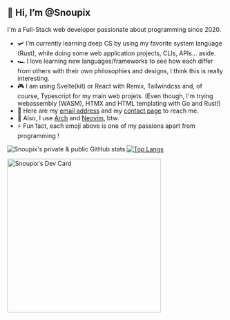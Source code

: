 ## 👋 Hi, I’m @Snoupix

I'm a Full-Stack web developer passionate about programming since 2020.

- 🛩️ I’m currently learning deep CS by using my favorite system language (Rust), while doing some web application projects, CLIs, APIs... aside.
- 🏎️ I love learning new languages/frameworks to see how each differ from others with their own philosophies and designs, I think this is really interesting.
- 🎮 I am using Svelte(kit) or React with Remix, Tailwindcss and, of course, Typescript for my main web projets. (Even though, I'm trying webassembly (WASM), HTMX and HTML templating with Go and Rust!)
- 🎸 Here are my <a href="mailto:samu.dewaele@gmail.com" target="_blank">email address</a> and my [contact page](https://snoupix.dev/contact) to reach me.
- 🌮 Also, I use [Arch](https://archlinux.org/) and [Neovim](https://neovim.io/), btw.
- ⚡ Fun fact, each emoji above is one of my passions apart from programming !

![Snoupix's private & public GitHub stats](https://readmeapi.snoupix.dev/?username=Snoupix&show_icons=true&count_private=true&include_all_commits=true&theme=aura&rank_icon=github)
[![Top Langs](https://readmeapi.snoupix.dev/top-langs/?username=Snoupix&exclude_repo=lifeinvader,qmk_firmware&hide=php,html,css,lua,javascript,vue,qml&layout=compact&theme=aura)](https://github.com/anuraghazra/github-readme-stats)

<a href="https://app.daily.dev/snoupix"><img src="https://api.daily.dev/devcards/v2/AbIhwo0XOdNUVjjEu6sag.png?type=default&r=lbd" width="356" alt="Snoupix's Dev Card"/></a>
